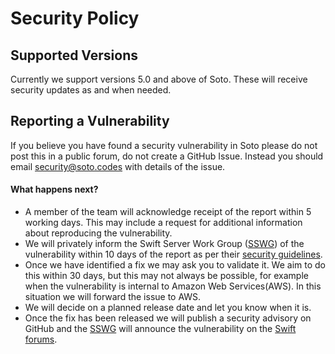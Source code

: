 # Security Policy

## Supported Versions

Currently we support versions 5.0 and above of Soto. These will receive security updates as and when needed.

## Reporting a Vulnerability

If you believe you have found a security vulnerability in Soto please do not post this in a public forum, do not create a GitHub Issue. Instead you should email [security@soto.codes](mailto:security@soto.codes) with details of the issue.

#### What happens next?

* A member of the team will acknowledge receipt of the report within 5
  working days. This may include a request for additional
  information about reproducing the vulnerability.
* We will privately inform the Swift Server Work Group ([SSWG][sswg]) of the
  vulnerability within 10 days of the report as per their [security
  guidelines][sswg-security].
* Once we have identified a fix we may ask you to validate it. We aim to do this
  within 30 days, but this may not always be possible, for example when the 
  vulnerability is internal to Amazon Web Services(AWS). In this situation we will 
  forward the issue to AWS.
* We will decide on a planned release date and let you know when it is.
* Once the fix has been released we will publish a security advisory on GitHub
  and the [SSWG][sswg] will announce the vulnerability on the [Swift
  forums][swift-forums-sec].

[sswg]: https://github.com/swift-server/sswg
[sswg-security]: https://github.com/swift-server/sswg/blob/main/process/incubation.md#security-best-practices
[swift-forums-sec]: https://forums.swift.org/c/server/security-updates/
